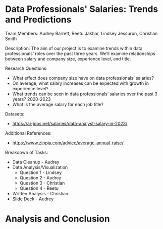 # Data Professionals' Salaries: Trends and Predictions

Team Members: Audrey Barrett, Reetu Jakhar, Lindsey Jessurun, Christian Smith

Description: The aim of our project is to examine trends within data professionals’ roles over the past three years. We’ll examine relationships between salary and company size, experience level, and title. 

Research Questions:
* What effect does company size have on data professionals’ salaries?
* On average, what salary increases can be expected with growth in experience level?
* What trends can be seen in data professionals’ salaries over the past 3 years? 2020-2023
* What is the average salary for each job title?

Datasets: 
* https://ai-jobs.net/salaries/data-analyst-salary-in-2023/

Additional References:
* https://www.zippia.com/advice/average-annual-raise/

Breakdown of Tasks:
* Data Cleanup - Audrey
* Data Analysis/Visualization
  * Question 1 - Lindsey
  * Question 2 - Audrey
  * Question 3 - Christian
  * Question 4 - Reetu
* Written Analysis - Christian
* Slide Deck - Audrey

# Analysis and Conclusion

